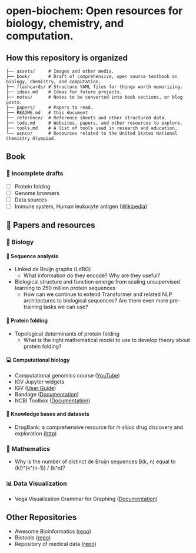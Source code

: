 # open-biochem: Open resources for biology, chemistry, and computation.

## How this repository is organized
```
├── assets/     # Images and other media.
├── book/       # Draft of comprehensive, open source textbook on biology, chemistry, and computation.
├── flashcards/ # Structure YAML files for things worth memorizing.
├── ideas.md    # Ideas for future projects.
├── notes/      # Notes to be converted into book sections, or blog posts.
├── papers/     # Papers to read.
├── README.md   # this document
├── reference/  # Reference sheets and other structured data.
├── todo.md     # Websites, papers, and other resources to explore.
├── tools.md    # A list of tools used in research and education.
└── usnco/      # Resources related to the United States National Chemistry Olympiad.
```
## Book

### 📝 Incomplete drafts
* [ ] Protein folding
* [ ] Genome browsers
* [ ] Data sources
* [ ] Immune system, Human leukocyte antigen ([Wikipedia](https://en.wikipedia.org/wiki/Human_leukocyte_antigen))

## 📜 Papers and resources

### 🌺 Biology

#### 🧬  Sequence analysis
* Linked de Bruijn graphs (LdBG)
    * What information do they encode? Why are they useful?
* Biological structure and function emerge from scaling unsupervised learning to 250 million protein sequences
    * How can we continue to extend Transformer and related NLP architectures to biological sequences? Are there even more pre-training tasks we can use?

#### 🌌 Protein folding
* Topological determinants of protein folding
    * What is the right mathematical model to use to develop theory about protein folding?

#### 💻 Computational biology
* Computational genomics course ([YouTube](https://www.youtube.com/playlist?list=PLpPXw4zFa0uLMHwSZ7DMeLGjIUgo1IBbn))
* IGV Jupyter widgets
* IGV ([User Guide](https://software.broadinstitute.org/software/igv/UserGuide))
* Bandage ([Documentation](https://github.com/rrwick/Bandage/wiki))
* NCBI Toolbox ([Documentation](https://www.ncbi.nlm.nih.gov/IEB/ToolBox/index.cgi))

#### 🧠 Knowledge bases and datasets
* DrugBank: a comprehensive resource for _in silico_ drug discovery and exploration ([http](https://www.ncbi.nlm.nih.gov/pmc/articles/PMC1347430/pdf/gkj067.pdf))

### 🧭 Mathematics
* Why is the number of distinct de Bruijn sequences B(k, n) equal to (k!)^(k^(n-1)) / (k^n)?

### 📊 Data Visualization
* Vega Visualization Grammar for Graphing ([Documentation](https://vega.github.io))

## Other Repositories
* Awesome Bioinformatics ([repo](https://github.com/danielecook/Awesome-Bioinformatics))
* Biotools ([repo](https://github.com/jdidion/biotools))
* Repository of medical data ([repo](https://github.com/beamandrew/medical-data))
